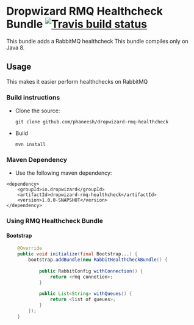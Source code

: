 # Dropwizard RMQ Healthcheck Bundle [![Travis build status](https://travis-ci.org/phaneesh/dropwizard-rmq-healthcheck.svg?branch=master)](https://travis-ci.org/phaneesh/dropwizard-rmq-healthcheck)

This bundle adds a RabbitMQ healthcheck
This bundle compiles only on Java 8.
 
## Usage
This makes it easier perform healthchecks on RabbitMQ
 
### Build instructions
  - Clone the source:

        git clone github.com/phaneesh/dropwizard-rmq-healthcheck

  - Build

        mvn install

### Maven Dependency
* Use the following maven dependency:
```
<dependency>
    <groupId>io.dropwizard</groupId>
    <artifactId>dropwizard-rmq-healthcheck</artifactId>
    <version>1.0.0-SNAPSHOT</version>
</dependency>
```

### Using RMQ Healthcheck Bundle

#### Bootstrap
```java
    @Override
    public void initialize(final Bootstrap...) {
        bootstrap.addBundle(new RabbitHealthCheckBundle() {
            
            public RabbitConfig withConnection() {
                return <rmq connetion>;
            }
            
            public List<String> withQueues() {
                return <list of queues>;
            }
        });
    }
```
